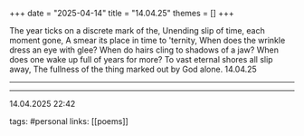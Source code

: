 +++
date = "2025-04-14"
title = "14.04.25"
themes = []
+++

The year ticks on a discrete mark of the,
Unending slip of time, each moment gone,
A smear its place in time to 'ternity,
When does the wrinkle dress an eye with glee?
When do hairs cling to shadows of a jaw?
When does one wake up full of years for more?
To vast eternal shores all slip away,
The fullness of the thing marked out by God alone.
14.04.25

---



---

14.04.2025 22:42

tags: #personal
links: [[poems]]
